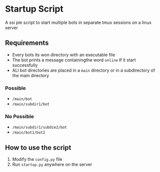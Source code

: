 # Startup Script

A ssi ple script to start multiple bots in separate tmux sessions on a linux server


## Requirements

- Every bots its won directory with an executable file
- The bot prints a message containingthe word `online` If it start successfully
- ALl bot directories are placed in a `main` directory or in a subdirectory of the main directory


### Possible

- `/main/bot`
- `/main/subdir1/bot`

### No Possible

- `/main/subdir1/subdie2/bot`
- `/main/bot1/bot2`

## How to use the script

1. Modify the `config.py` file
2. Run `startup.py` anywhere on the server
